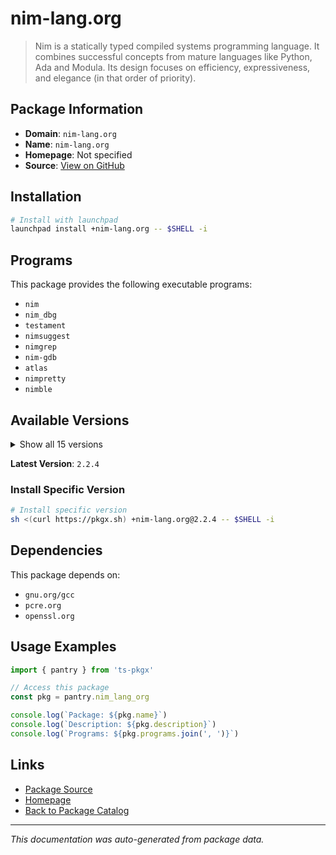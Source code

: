 # nim-lang.org

> Nim is a statically typed compiled systems programming language. It combines successful concepts from mature languages like Python, Ada and Modula. Its design focuses on efficiency, expressiveness, and elegance (in that order of priority).

## Package Information

- **Domain**: `nim-lang.org`
- **Name**: `nim-lang.org`
- **Homepage**: Not specified
- **Source**: [View on GitHub](https://github.com/pkgxdev/pantry/tree/main/projects/nim-lang.org/package.yml)

## Installation

```bash
# Install with launchpad
launchpad install +nim-lang.org -- $SHELL -i
```

## Programs

This package provides the following executable programs:

- `nim`
- `nim_dbg`
- `testament`
- `nimsuggest`
- `nimgrep`
- `nim-gdb`
- `atlas`
- `nimpretty`
- `nimble`

## Available Versions

<details>
<summary>Show all 15 versions</summary>

- `2.2.4`, `2.2.2`, `2.2.0`, `2.0.16`, `2.0.14`
- `2.0.12`, `2.0.8`, `2.0.6`, `2.0.4`, `2.0.2`
- `2.0.0`, `1.6.20`, `1.6.18`, `1.6.16`, `1.6.14`

</details>

**Latest Version**: `2.2.4`

### Install Specific Version

```bash
# Install specific version
sh <(curl https://pkgx.sh) +nim-lang.org@2.2.4 -- $SHELL -i
```

## Dependencies

This package depends on:

- `gnu.org/gcc`
- `pcre.org`
- `openssl.org`

## Usage Examples

```typescript
import { pantry } from 'ts-pkgx'

// Access this package
const pkg = pantry.nim_lang_org

console.log(`Package: ${pkg.name}`)
console.log(`Description: ${pkg.description}`)
console.log(`Programs: ${pkg.programs.join(', ')}`)
```

## Links

- [Package Source](https://github.com/pkgxdev/pantry/tree/main/projects/nim-lang.org/package.yml)
- [Homepage](#)
- [Back to Package Catalog](../package-catalog.md)

---

*This documentation was auto-generated from package data.*
